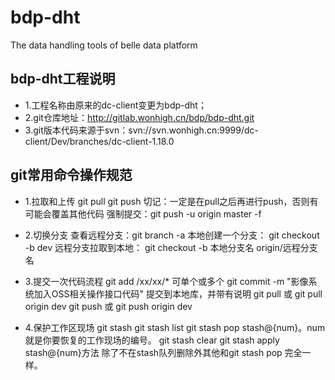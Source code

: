 # bdp-dht

The data handling tools of belle data platform
## bdp-dht工程说明
- 1.工程名称由原来的dc-client变更为bdp-dht；
- 2.git仓库地址：http://gitlab.wonhigh.cn/bdp/bdp-dht.git
- 3.git版本代码来源于svn：svn://svn.wonhigh.cn:9999/dc-client/Dev/branches/dc-client-1.18.0

## git常用命令操作规范
- 1.拉取和上传
git pull
git push 
切记：一定是在pull之后再进行push，否则有可能会覆盖其他代码
强制提交：git push -u origin master -f

- 2.切换分支
查看远程分支：git branch -a 
本地创建一个分支： git checkout -b dev 
远程分支拉取到本地： git checkout -b 本地分支名 origin/远程分支名 

- 3.提交一次代码流程
git add /xx/xx/*   可单个或多个
git commit -m "影像系统加入OSS相关操作接口代码"  提交到本地库，并带有说明
git pull  或 git pull origin dev
git push 或 git push origin dev

- 4.保护工作区现场
git stash
git stash list
git stash pop stash@{num}。num 就是你要恢复的工作现场的编号。
git stash clear 
git stash apply stash@{num}方法 除了不在stash队列删除外其他和git stash pop 完全一样。
